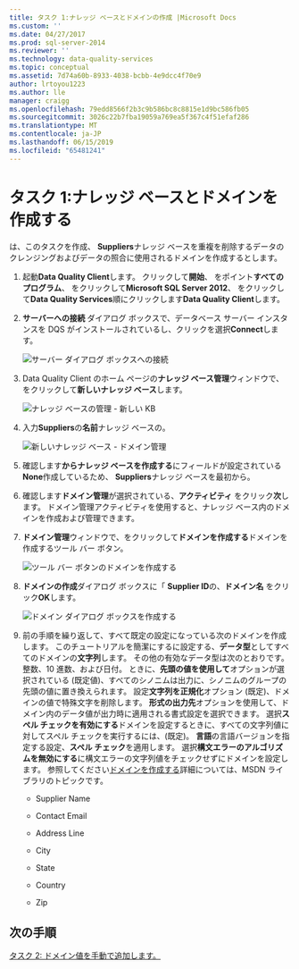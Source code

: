 ```yaml
---
title: タスク 1:ナレッジ ベースとドメインの作成 |Microsoft Docs
ms.custom: ''
ms.date: 04/27/2017
ms.prod: sql-server-2014
ms.reviewer: ''
ms.technology: data-quality-services
ms.topic: conceptual
ms.assetid: 7d74a60b-8933-4038-bcbb-4e9dcc4f70e9
author: lrtoyou1223
ms.author: lle
manager: craigg
ms.openlocfilehash: 79edd8566f2b3c9b586bc8c8815e1d9bc586fb05
ms.sourcegitcommit: 3026c22b7fba19059a769ea5f367c4f51efaf286
ms.translationtype: MT
ms.contentlocale: ja-JP
ms.lasthandoff: 06/15/2019
ms.locfileid: "65481241"
---
```

# <a name="task-1-creating-a-knowledge-base-and-domains"></a>タスク 1:ナレッジ ベースとドメインを作成する
  は、このタスクを作成、 **Suppliers**ナレッジ ベースを重複を削除するデータのクレンジングおよびデータの照合に使用されるドメインを作成するとします。  
  
1.  起動**Data Quality Client**します。 クリックして**開始**、 をポイント**すべてのプログラム**、 をクリックして**Microsoft SQL Server 2012**、 をクリックして**Data Quality Services**順にクリックします**Data Quality Client**します。  
  
2.  **サーバーへの接続** ダイアログ ボックスで、データベース サーバー インスタンスを DQS がインストールされているし、クリックを選択**Connect**します。  
  
     ![サーバー ダイアログ ボックスへの接続](../../2014/tutorials/media/et-creatingaknowledgebaseanddomains-01.jpg "サーバー ダイアログ ボックスへの接続")  
  
3.  Data Quality Client のホーム ページの**ナレッジ ベース管理**ウィンドウで、をクリックして**新しいナレッジ ベース**します。  
  
     ![ナレッジ ベースの管理 - 新しい KB](../../2014/tutorials/media/et-creatingaknowledgebaseanddomains-02.jpg "ナレッジ ベースの管理 - 新しい KB")  
  
4.  入力**Suppliers**の**名前**ナレッジ ベースの。  
  
     ![新しいナレッジ ベース - ドメイン管理](../../2014/tutorials/media/et-creatingaknowledgebaseanddomains-03.jpg "新しいナレッジ ベースのドメインの管理")  
  
5.  確認します**からナレッジ ベースを作成する**にフィールドが設定されている**None**作成しているため、 **Suppliers**ナレッジ ベースを最初から。  
  
6.  確認します**ドメイン管理**が選択されている、**アクティビティ** をクリック**次**します。 ドメイン管理アクティビティを使用すると、ナレッジ ベース内のドメインを作成および管理できます。  
  
7.  **ドメイン管理**ウィンドウで、をクリックして**ドメインを作成する**ドメインを作成するツール バー ボタン。  
  
     ![ツール バー ボタンのドメインを作成する](../../2014/tutorials/media/et-creatingaknowledgebaseanddomains-04.jpg "ドメイン ツール バー ボタンの作成")  
  
8.  **ドメインの作成**ダイアログ ボックスに「 **Supplier ID**の、**ドメイン名** をクリック**OK**します。  
  
     ![ドメイン ダイアログ ボックスを作成する](../../2014/tutorials/media/et-creatingaknowledgebaseanddomains-05.jpg "ドメイン ダイアログ ボックスの作成")  
  
9. 前の手順を繰り返して、すべて既定の設定になっている次のドメインを作成します。 このチュートリアルを簡潔にするに設定する、**データ型**としてすべてのドメインの**文字列**します。 その他の有効なデータ型は次のとおりです。整数、10 進数、および日付。 ときに、**先頭の値を使用して**オプションが選択されている (既定値)、すべてのシノニムは出力に、シノニムのグループの先頭の値に置き換えられます。 設定**文字列を正規化**オプション (既定)、ドメインの値で特殊文字を削除します。 **形式の出力先**オプションを使用して、ドメイン内のデータ値が出力時に適用される書式設定を選択できます。 選択**スペル チェックを有効にする**ドメインを設定するときに、すべての文字列値に対してスペル チェックを実行するには、(既定)。 **言語**の言語バージョンを指定する設定、**スペル チェック**を適用します。 選択**構文エラーのアルゴリズムを無効にする**に構文エラーの文字列値をチェックせずにドメインを設定します。 参照してください[ドメインを作成する](https://msdn.microsoft.com/library/hh510401.aspx)詳細については、MSDN ライブラリのトピックです。  
  
    -   Supplier Name
  
    -   Contact Email
  
    -   Address Line
  
    -   City
  
    -   State
  
    -   Country
  
    -   Zip
  
## <a name="next-step"></a>次の手順  
 [タスク 2: ドメイン値を手動で追加します。](../../2014/tutorials/task-2-adding-domain-values-manually.md)  
  
  
